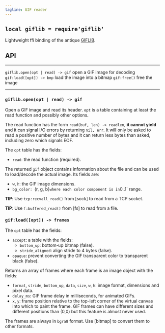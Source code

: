 ```yaml
---
tagline: GIF reader
---
```


## `local giflib = require'giflib'`

Lightweight ffi binding of the antique [GIFLIB][giflib lib].

[giflib lib]: http://sourceforge.net/projects/giflib/

## API

------------------------------------ -----------------------------------------
`giflib.open(opt | read) -> gif`     open a GIF image for decoding
`gif:load([opt]) -> bmp`             load the image into a bitmap
`gif:free()`                         free the image
------------------------------------ -----------------------------------------

### `giflib.open(opt | read) -> gif`

Open a GIF image and read its header. `opt` is a table containing at least
the read function and possibly other options.

The read function has the form `read(buf, len) -> readlen`, **it cannot yield**
and it can signal I/O errors by returning `nil, err`. It will only be asked
to read a positive number of bytes and it can return less bytes than asked,
including zero which signals EOF.

The `opt` table has the fields:

* `read`: the read function (required).

The returned `gif` object contains information about the file and can be used
to load/decode the actual image. Its fields are:

* `w`, `h`: the GIF image dimensions.
* `bg_color: `{r, g, b}` where each color component is in `0..1` range.

__TIP__: Use `tcp:recvall_read()` from [sock] to read from a TCP socket.

__TIP__: Use `f:buffered_read()` from [fs] to read from a file.

### `gif:load([opt]) -> frames`

The `opt` table has the fields:

* `accept`: a table with the fields:
  * `bottom_up`: bottom-up bitmap (false).
  * `stride_aligned`: align stride to 4 bytes (false).
* `opaque`: prevent converting the GIF transparent color to transparent black (false).

Returns an array of frames where each frame is an image object with the fields:

* `format`, `stride`, `bottom_up`, `data`, `size`, `w`, `h`: image format,
dimensions and pixel data.
* `delay_ms`: GIF frame delay in milliseconds, for animated GIFs.
* `x`, `y`: frame position relative to the top-left corner of the virtual
canvas into which to paint the frame. GIF frames can have different
sizes and different positions than (0,0) but this feature is almost
never used.

The frames are always in `bgra8` format. Use [bitmap] to convert them
to other formats.
